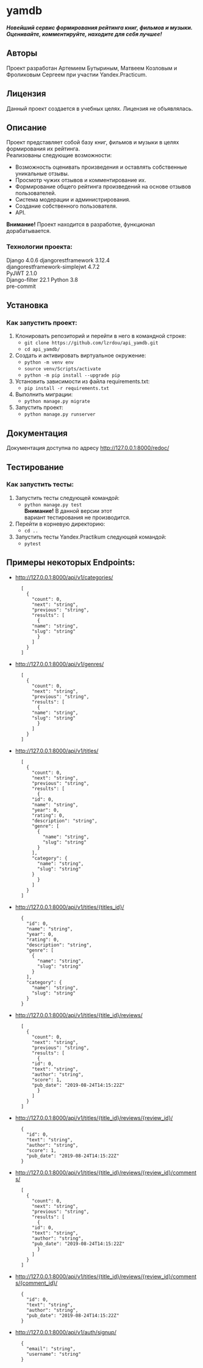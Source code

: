 
# yamdb
***Новейший сервис формирования рейтинга книг, фильмов и музыки.***  
***Оценивайте, комментируйте, находите для себя лучшее!*** 
## Авторы
Проект разработан Артемием Бутыриным, Матвеем Козловым и Фроликовым Сергеем при участии Yandex.Practicum.  
## Лицензия
Данный проект создается в учебных целях. Лицензия не объявлялась.  
  
## Описание
Проект представляет собой базу книг, фильмов и музыки в целях формирования их рейтинга.  
Реализованы следующие возможности:  
 * Возможность оценивать произведения и оставлять собственные уникальные отзывы.  
 * Просмотр чужих отзывов и комментирование их.  
 * Формирование общего рейтинга произведений на основе отзывов пользователей.  
 * Система модерации и администрирования.
 * Создание собственного пользователя.    
 * API.
    
**Внимание!** Проект находится в разработке, функционал дорабатывается.
### Технологии проекта:
Django 4.0.6 
djangorestframework 3.12.4  
djangorestframework-simplejwt 4.7.2   
PyJWT 2.1.0  
Django-filter 22.1 
Python 3.8  
pre-commit
  
  
## Установка
### Как запустить проект:
1. Клонировать репозиторий и перейти в него в командной строке:
    * ```git clone https://github.com/lzrdou/api_yamdb.git```
	* ```cd api_yamdb/```
2. Cоздать и активировать виртуальное окружение:
	* ```python -m venv env```
	* ```source venv/Scripts/activate```
	* ```python -m pip install --upgrade pip```
3. Установить зависимости из файла requirements.txt:
	* ```pip install -r requirements.txt```
4. Выполнить миграции:
	* ```python manage.py migrate```
6. Запустить проект:
	* ```python manage.py runserver```
## Документация  
Документация доступна по адресу http://127.0.0.1:8000/redoc/  
## Тестирование
### Как запустить тесты:
1. Запустить тесты следующей командой:
    * ```python manage.py test ```  
**Внимание!** В данной версии этот  
вариант тестирования не производится.
2. Перейти в корневую директорию:
    * ```cd ..```
3. Запустить тесты Yandex.Practikum следующей командой:
    * ```pytest ```
 
## Примеры некоторых Endpoints:  
* http://127.0.0.1:8000/api/v1/categories/  
  ```
	[
	  {
	    "count": 0,
	    "next": "string",
	    "previous": "string",
	    "results": [
	      {
		"name": "string",
		"slug": "string"
	      }
	    ]
	  }
	]
  ```
* http://127.0.0.1:8000/api/v1/genres/  
  ```
	[
	  {
	    "count": 0,
	    "next": "string",
	    "previous": "string",
	    "results": [
	      {
		"name": "string",
		"slug": "string"
	      }
	    ]
	  }
	]
  ```
* http://127.0.0.1:8000/api/v1/titles/  
  ```
	[
	  {
	    "count": 0,
	    "next": "string",
	    "previous": "string",
	    "results": [
	      {
		"id": 0,
		"name": "string",
		"year": 0,
		"rating": 0,
		"description": "string",
		"genre": [
		  {
		    "name": "string",
		    "slug": "string"
		  }
		],
		"category": {
		  "name": "string",
		  "slug": "string"
		}
	      }
	    ]
	  }
	]
  ```
* http://127.0.0.1:8000/api/v1/titles/{titles_id}/  
  ```
	{
	  "id": 0,
	  "name": "string",
	  "year": 0,
	  "rating": 0,
	  "description": "string",
	  "genre": [
	    {
	      "name": "string",
	      "slug": "string"
	    }
	  ],
	  "category": {
	    "name": "string",
	    "slug": "string"
	  }
	}
   ```
* http://127.0.0.1:8000/api/v1/titles/{title_id}/reviews/  
  ``` 
	[
	  {
	    "count": 0,
	    "next": "string",
	    "previous": "string",
	    "results": [
	      {
		"id": 0,
		"text": "string",
		"author": "string",
		"score": 1,
		"pub_date": "2019-08-24T14:15:22Z"
	      }
	    ]
	  }
	]
  ```
* http://127.0.0.1:8000/api/v1/titles/{title_id}/reviews/{review_id}/  
  ```
	{
	  "id": 0,
	  "text": "string",
	  "author": "string",
	  "score": 1,
	  "pub_date": "2019-08-24T14:15:22Z"
	}
  ```
* http://127.0.0.1:8000/api/v1/titles/{title_id}/reviews/{review_id}/comments/
  ```
	[
	  {
	    "count": 0,
	    "next": "string",
	    "previous": "string",
	    "results": [
	      {
		"id": 0,
		"text": "string",
		"author": "string",
		"pub_date": "2019-08-24T14:15:22Z"
	      }
	    ]
	  }
	]
  ```  
* http://127.0.0.1:8000/api/v1/titles/{title_id}/reviews/{review_id}/comments/{comment_id}/
  ```
	{
	  "id": 0,
	  "text": "string",
	  "author": "string",
	  "pub_date": "2019-08-24T14:15:22Z"
	}
  ``` 
* http://127.0.0.1:8000/api/v1/auth/signup/  
  ```
	{
	  "email": "string",
	  "username": "string"
	}
  ```
